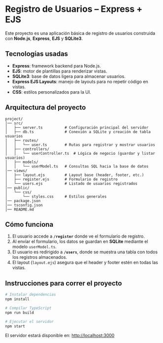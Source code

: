 # Registro de Usuarios – Express + EJS

Este proyecto es una aplicación básica de registro de usuarios construida con **Node.js**, **Express**, **EJS** y **SQLite3**.

## Tecnologías usadas

* **Express**: framework backend para Node.js.
* **EJS**: motor de plantillas para renderizar vistas.
* **SQLite3**: base de datos ligera para almacenar usuarios.
* **Express EJS Layouts**: manejo de layouts para no repetir código en vistas.
* **CSS**: estilos personalizados para la UI.

## Arquitectura del proyecto

```
project/
│── src/
│   ├── server.ts          # Configuración principal del servidor
│   ├── db.ts              # Conexión a SQLite y creación de tabla usuarios
│   ├── routes/
│   │   └── user.ts        # Rutas para registrar y mostrar usuarios
│   ├── controllers/
│   │   └── userController.ts  # Lógica de negocio (guardar y listar usuarios)
│   ├── models/
│   │   └── userModel.ts   # Consultas SQL hacia la base de datos
│── views/
│   ├── layout.ejs         # Layout base (header, footer, etc.)
│   ├── register.ejs       # Formulario de registro
│   └── users.ejs          # Listado de usuarios registrados
│── public/
│   └── css/
│       └── styles.css     # Estilos generales
│── package.json
│── tsconfig.json
│── README.md
```

## Cómo funciona

1. El usuario accede a **`/register`** donde ve el formulario de registro.
2. Al enviar el formulario, los datos se guardan en **SQLite** mediante el modelo `userModel.ts`.
3. El usuario es redirigido a **`/users`**, donde se muestra una tabla con todos los registros almacenados.
4. El layout (`layout.ejs`) asegura que el header y footer estén en todas las vistas.

## Instrucciones para correr el proyecto

```bash
# Instalar dependencias
npm install

# Compilar TypeScript
npm run build

# Ejecutar el servidor
npm start
```

El servidor estará disponible en:
[http://localhost:3000](http://localhost:3000)